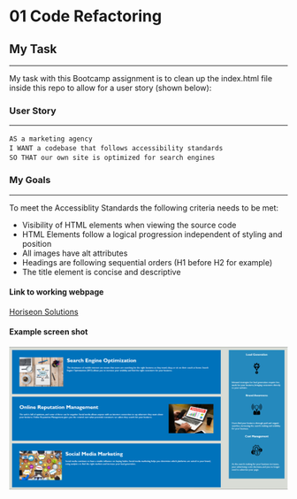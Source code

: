 # 01 Code Refactoring

## My Task
___
My task with this Bootcamp assignment is to clean up the index.html file inside this repo to allow for a user story (shown below):

### User Story
___
`AS a marketing agency`<br>
`I WANT a codebase that follows accessibility standards`<br>
`SO THAT our own site is optimized for search engines`

### My Goals
___
To meet the Accessiblity Standards the following criteria needs to be met:
<ul>
<li>Visibility of HTML elements when viewing the source code</li>
<li>HTML Elements follow a logical progression independent of styling and position</li>
<li>All images have alt attributes</li>
<li>Headings are following sequential orders (H1 before H2 for example)</li>
<li>The title element is concise and descriptive</li>
</ul>

#### Link to working webpage
<a href="https://grimmedev.github.io/FSBootcampHomework1/">Horiseon Solutions</a>

#### Example screen shot
![Example of functional webpage](/Develop\assets\images\example.png?raw=true "Example Image")